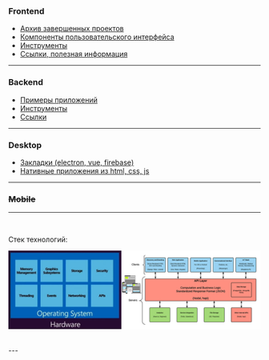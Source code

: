 ### Frontend
		
- [Архив завершенных проектов](./frontend/projects-done)
- [Компоненты пользовательского интерфейса](./frontend/ui)
- [Инструменты](./frontend/tools)
- [Ссылки, полезная информация](./frontend/links.md)


---


### Backend

- [Примеры приложений](./backend)
- [Инструменты](./backend/tools)
- [Ссылки](./backend/links.md)


---



### Desktop
- [Закладки (electron, vue, firebase)](./desktop/bookmarking-app-electron-vuejs-firebase)
- [Нативные приложения из html, css, js](https://www.npmjs.com/package/nativefier)


---


### ~~Mobile~~


---


<br />


Стек технологий:

![](./stack.png "stack")


<br />
---
<br />












